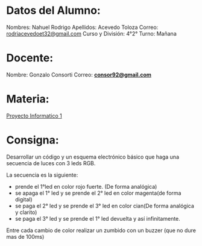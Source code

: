 # Datos del Alumno:

Nombres: Nahuel Rodrigo 
Apellidos: Acevedo Toloza
Correo: rodriacevedoet32@gmail.com
Curso y División: 4°2°
Turno: Mañana

# Docente:
Nombre: Gonzalo Consorti
Correo: **[consor92@gmail.com](https://mail.google.com/mail/?view=cm&fs=1&to=consor92%40gmail.com&authuser=0)**

# Materia:
[Proyecto Informatico 1](https://classroom.google.com/c/NjU1NzcwMjE5NzM0)

# Consigna: 
Desarrollar un código y un esquema electrónico básico que haga una secuencia de luces con 3 leds RGB.  
  
La secuencia es la siguiente:  

-   prende el 1°led en color rojo fuerte. (De forma analógica)
-   se apaga el 1° led y se prende el 2° led en color magenta(de forma digital)
-   se paga el 2° led y se prende el 3° led en color cian(De forma analógica y clarito)
-   se paga el 3° led y se prende el 1° led devuelta y así infinitamente.

Entre cada cambio de color realizar un zumbido con un buzzer (que no dure mas de 100ms)
